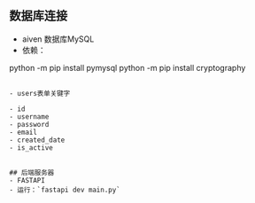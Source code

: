 ## 数据库连接

- aiven 数据库MySQL
- 依赖：

python -m pip install pymysql
python -m pip install cryptography
```

- users表单关键字

- id
- username
- password
- email
- created_date
- is_active


## 后端服务器
- FASTAPI
- 运行：`fastapi dev main.py`
